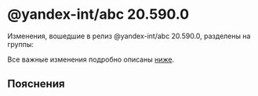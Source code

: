 # @yandex-int/abc 20.590.0

<!-- ЧЕЛОВЕЧЕСКОЕ ВСТУПЛЕНИЕ -->

Изменения, вошедшие в релиз @yandex-int/abc 20.590.0, разделены на группы:

Все важные изменения подробно описаны [ниже](#Пояснения).

## Пояснения

